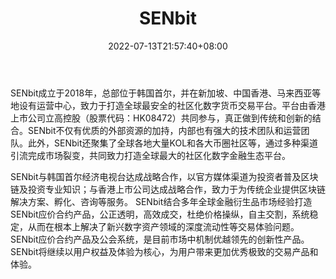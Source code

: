 ﻿---
weight: 
title: "SENbit"
description: "SENbit品牌成立于2018年，致力…"
date: 2022-07-13T21:57:40+08:00
lastmod: 2022-07-13T16:45:40+08:00
draft: false
authors: ["浮尘"]
featuredImage: "senbit.webp"
link: "https://www.senbit.shop/"
tags: ["交易所","SENbit"]
categories: ["navigation"]
navigation: ["交易所"]
lightgallery: true
toc: true
pinned: false
recommend: false
recommend1: false
---
SENbit成立于2018年，总部位于韩国首尔，并在新加坡、中国香港、马来西亚等地设有运营中心，致力于打造全球最安全的社区化数字货币交易平台。平台由香港上市公司立高控股（股票代码：HK08472）共同参与，真正做到传统和创新的结合。SENbit不仅有优质的外部资源的加持，内部也有强大的技术团队和运营团队。此外，SENbit还聚集了全球各地大量KOL和各大币圈社区等，通过多种渠道引流完成市场裂变，共同致力打造全球最大的社区化数字金融生态平台。

SENbit与韩国首尔经济电视台达成战略合作，以官方媒体渠道为投资者普及区块链及投资专业知识；与香港上市公司达成战略合作，致力于为传统企业提供区块链解决方案、孵化、咨询等服务。
SENbit结合多年全球金融衍生品市场经验打造SENbit应价合约产品，公正透明，高效成交，杜绝价格操纵，自主交割，系统稳定，从而在根本上解决了新兴数字资产领域的深度流动性等交易体验问题。
SENbit应价合约产品及公会系统，是目前市场中机制优越领先的创新性产品。SENbit将继续以用户权益及体验为核心，为用户带来更加优秀极致的交易产品和体验。

